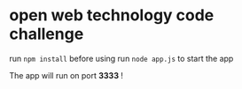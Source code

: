 # open web technology code challenge

run `npm install` before using
run `node app.js` to start the app

The app will run on port **3333** !
